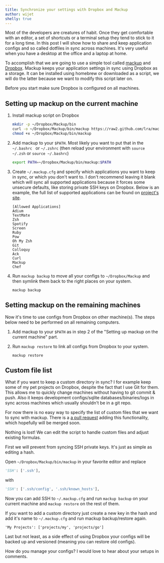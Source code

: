 ```yaml
---
title: Synchronize your settings with Dropbox and Mackup
author: wijet
shelly: true
---
```


Most of the developers are creatures of habit. Once they get comfortable
with an editor, a set of shortcuts or a terminal setup they tend to stick
to it for a long time. In this post I will show how to share and keep
application configs and so called dotfiles in sync across machines.
It's very useful when you have a desktop at the office and a laptop at home.

To accomplish that we are going to use a simple tool called
[mackup](https://github.com/lra/mackup) and [Dropbox](https://www.dropbox.com).
Mackup keeps your application settings in sync using Dropbox as a storage.
It can be installed using homebrew or downloaded as a script,
we will do the latter because we want to modify this script later on.

Before you start make sure Dropbox is configured on all machines.

## Setting up mackup on the current machine

1. Install mackup script on Dropbox

    ```bash
    mkdir -p ~/Dropbox/Mackup/bin
    curl -o ~/Dropbox/Mackup/bin/mackup https://raw2.github.com/lra/mackup/036575af6cf41ac0ad85f853107c93ab3ada7509/mackup.py
    chmod +x ~/Dropbox/Mackup/bin/mackup
    ```

2. Add mackup to your `$PATH`. Most likely you want to put that in the
`~/.bashrc ` or `~/.zshrc` (then reload your environment with `source ~/.zsh`
or `source ~/.bashrc`)

    ```bash
    export PATH=~/Dropbox/Mackup/bin/mackup:$PATH
    ```

3. Create `~/.mackup.cfg` and specify which applications you want to keep in
sync, or which you don't want to. I don't recommend leaving it blank
which will sync all supported applications because it forces some unsecure
defaults, like storing private SSH keys on Dropbox. Below is an example,
the full list of supported applications can be found on
[project's site](https://github.com/lra/mackup).

    ```
    [Allowed Applications]
    Adium
    TextMate
    Zsh
    Spotify
    Screen
    Ruby
    Pow
    Oh My Zsh
    Git
    Colloquy
    Ack
    Curl
    Mackup
    Chef
    ```

4. Run `mackup backup` to move all your configs to `~/Dropbox/Mackup` and
then symlink them back to the right places on your system.

    ```
    mackup backup
    ```

## Setting mackup on the remaining machines

Now it's time to use configs from Dropbox on other machine(s).
The steps below need to be performed on all remaining computers.

1. Add mackup to your `$PATH` as in step 2 of the "Setting up mackup on the
current machine" part.

2. Run `mackup restore` to link all configs from Dropbox to your system.

    ```
    mackup restore
    ```

## Custom file list

What if you want to keep a custom directory in sync? I for example
keep some of my pet projects on Dropbox, despite the fact that I use Git
for them. This allows me to quickly change machines without having to
git commit & push. Also it keeps development
configs/sqlite databases/binaries/logs in sync across machines which usually
shouldn't be in a git repo.

For now there is no easy way to specify the list of custom files that
we want to sync with mackup. There is a
[a pull request](https://github.com/lra/mackup/pull/71)
adding this functionality, which hopefully will be merged soon.

Nothing is lost! We can edit the script to handle custom files and adjust
existing formulas.

First we will prevent from syncing SSH private keys. It's just as simple
as editing a hash.

Open `~/Dropbox/Mackup/bin/mackup` in your favorite editor and replace

```python
'SSH': ['.ssh'],
```

with

```python
'SSH': ['.ssh/config', '.ssh/known_hosts'],
```

Now you can add SSH to `~/.mackup.cfg` and run `mackup backup` on your current
machine and `mackup restore` on the rest of them.

If you want to add a custom directory just create a new key in the hash and
add it's name to `~/.mackup.cfg` and run mackup backup/restore again.

```
'My Projects': ['projects/my', 'projects/go']
```

Last but not least, as a side effect of using Dropbox your configs will be
backed up and versioned (meaning you can restore old configs).

How do you manage your configs? I would love to hear about your setups in comments.
